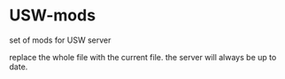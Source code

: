 # USW-mods
set of mods for USW server

replace the whole file with the current file.
the server will always be up to date.
